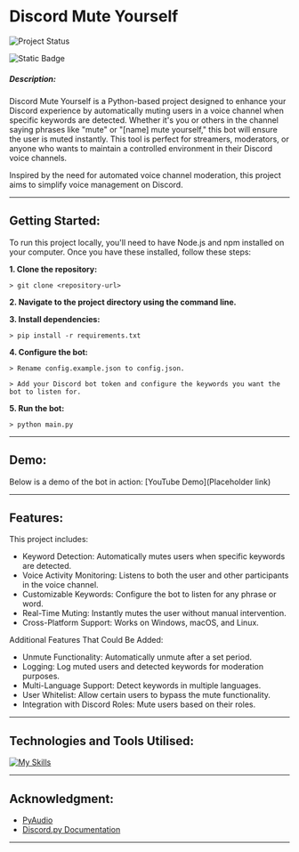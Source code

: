 
# Discord Mute Yourself

![Project Status](https://img.shields.io/badge/status-in_progress-Green)

![Static Badge](https://img.shields.io/badge/made_with-python-blue)

##### **Description**:
Discord Mute Yourself is a Python-based project designed to enhance your Discord experience by automatically muting users in a voice channel when specific keywords are detected. Whether it's you or others in the channel saying phrases like "mute" or "[name] mute yourself," this bot will ensure the user is muted instantly. This tool is perfect for streamers, moderators, or anyone who wants to maintain a controlled environment in their Discord voice channels.

Inspired by the need for automated voice channel moderation, this project aims to simplify voice management on Discord.

-----

## Getting Started:

To run this project locally, you'll need to have Node.js and npm installed on your computer. Once you have these installed, follow these steps:

**1. Clone the repository:**

```
> git clone <repository-url>
```

**2. Navigate to the project directory using the command line.**

**3. Install dependencies:**

```
> pip install -r requirements.txt
```

**4. Configure the bot:**

```
> Rename config.example.json to config.json.

> Add your Discord bot token and configure the keywords you want the bot to listen for.
```

**5. Run the bot:**

```
> python main.py
```

----
## Demo:
Below is a demo of the bot in action:
[YouTube Demo](Placeholder link)

----
## Features:
This project includes:
- Keyword Detection: Automatically mutes users when specific keywords are detected.
- Voice Activity Monitoring: Listens to both the user and other participants in the voice channel.
- Customizable Keywords: Configure the bot to listen for any phrase or word.
- Real-Time Muting: Instantly mutes the user without manual intervention.
- Cross-Platform Support: Works on Windows, macOS, and Linux.

Additional Features That Could Be Added:
- Unmute Functionality: Automatically unmute after a set period.
- Logging: Log muted users and detected keywords for moderation purposes.
- Multi-Language Support: Detect keywords in multiple languages.
- User Whitelist: Allow certain users to bypass the mute functionality.
- Integration with Discord Roles: Mute users based on their roles.

----
## Technologies and Tools Utilised:

[![My Skills](https://skillicons.dev/icons?i=python,discord,git,github,vscode)](https://skillicons.dev)

---

## Acknowledgment:
- [PyAudio](https://pypi.org/project/PyAudio/)
- [Discord.py Documentation](https://discordpy.readthedocs.io/en/stable/)
---

